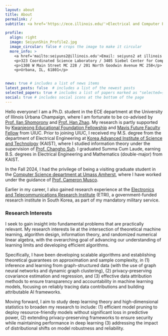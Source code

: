 ```yaml
---
layout: about
title: About
permalink: /
subtitle: <a href='https://ece.illinois.edu/'>Electrical and Computer Engineering</a>, <a href='https://illinois.edu'>UIUC</a>.

profile:
  align: right
  image: SeiyunShin_Profile2.jpg
  image_circular: false # crops the image to make it circular
  more_info: >
    <a href='mailto:seiyuns2@illinois.edu'>Email: seiyuns2 at illinois dot edu</a>
    <p>323 Coordinated Science Laboratory / 3405 Siebel Center for Computer Science </p>
    <p>1308 W Main Street MC 228 / 201 North Goodwin Avenue MC 258</p>
    <p>Urbana, IL, 61801</p>


news: true # includes a list of news items
latest_posts: false  # includes a list of the newest posts
selected_papers: true # includes a list of papers marked as "selected={true}"
social: true # includes social icons at the bottom of the page
---
```


Hello everyone! I am a Ph.D. student in the ECE department at the University of Illinois Urbana Champaign, where I am fortunate to be co-advised by [Prof. Ilan Shomorony](http://www.ilanshomorony.com/) and [Prof. Han Zhao](https://hanzhaoml.github.io/). My research is partly supported by [Kwanjeong Educational Foundation Fellowship](http://en.ikef.or.kr) and [Mavis Future Faculty Fellow](https://mavis.grainger.illinois.edu/people/groups/current-mavis-fellow/) from UIUC. Prior to joining UIUC, I received my M.S. degree from the department of Electrical Engineering at [Korea Advanced Institute of Science and Technology](https://www.kaist.ac.kr/en/) (KAIST), where I studied information theory under the supervision of [Prof. Changho Suh](http://csuh.kaist.ac.kr/). I graduated Summa Cum Laude, earning B.S. degrees in Electrical Engineering and Mathematics (double-major) from KAIST.

In the Fall 2024, I had the privilege of being a visiting graduate student in the [Computer Science department at Umass Amherst](https://www.cics.umass.edu/), where I have worked under the guidance of [Prof. Cameron Musco](https://people.cs.umass.edu/~cmusco/).

Earlier in my career, I also gained research experience at the [Electronics and Telecommunications Research Institute](https://www.etri.re.kr/eng/main/main.etri) (ETRI), a government-funded research institute in South Korea, as part of my mandatory military service.


<h3>Research Interests</h3>

I seek to gain insight into fundamental problems that are practically relevant. My research interests lie at the intersection of theoretical machine learning, algorithm design, information theory, and randomized numerical linear algebra, with the overarching goal of advancing our understanding of learning limits and developing efficient algorithms.

Specifically, I have been developing scalable algorithms and establishing theoretical guarantees on approximation and sample complexity, in
(1) inference and learning from graph-structured data (with the use of graph neural networks and dynamic graph clustering),
(2) privacy-preserving covariance estimation and regression,
and (3) effective data attribution methods to ensure transparency and accountability in machine learning models, focusing on reliably tracing data contributions and building attributable AI frameworks.

Moving forward, I aim to study deep learning theory and high-dimensional statistics
to broaden my research to include:
(1) efficient model pruning to deploy resource-friendly models without significant loss in predictive power,
(2) extending privacy-preserving frameworks to ensure security while maintaining performance in deep learning
(3) addressing the impact of distributional shifts on model robustness and reliability.
